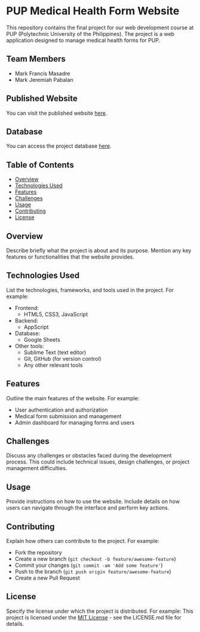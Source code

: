 # PUP Medical Health Form Website

This repository contains the final project for our web development course at PUP (Polytechnic University of the Philippines). The project is a web application designed to manage medical health forms for PUP.

## Team Members

- Mark Francis Masadre
- Mark Jeremiah Pabalan

## Published Website

You can visit the published website [here](https://shrimpeu.github.io/PUP-Medical-Health-Form-Website/).

## Database

You can access the project database [here](https://docs.google.com/spreadsheets/d/1S2U9CudRQxnTPCndodf_O0Ep4CXSgNCLd-7sQ5LjjtM/edit?usp=sharing).

## Table of Contents
- [Overview](#overview)
- [Technologies Used](#technologies-used)
- [Features](#features)
- [Challenges](#challenges)
- [Usage](#usage)
- [Contributing](#contributing)
- [License](#license)

## Overview

Describe briefly what the project is about and its purpose. Mention any key features or functionalities that the website provides.

## Technologies Used

List the technologies, frameworks, and tools used in the project. For example:
- Frontend:
  - HTML5, CSS3, JavaScript
- Backend:
  - AppScript
- Database:
  - Google Sheets
- Other tools:
  - Sublime Text (text editor) 
  - Git, GitHub (for version control)
  - Any other relevant tools

## Features

Outline the main features of the website. For example:
- User authentication and authorization
- Medical form submission and management
- Admin dashboard for managing forms and users

## Challenges

Discuss any challenges or obstacles faced during the development process. This could include technical issues, design challenges, or project management difficulties.

## Usage

Provide instructions on how to use the website. Include details on how users can navigate through the interface and perform key actions.

## Contributing

Explain how others can contribute to the project. For example:
- Fork the repository
- Create a new branch (`git checkout -b feature/awesome-feature`)
- Commit your changes (`git commit -am 'Add some feature'`)
- Push to the branch (`git push origin feature/awesome-feature`)
- Create a new Pull Request

## License

Specify the license under which the project is distributed. For example:
This project is licensed under the [MIT License](https://opensource.org/licenses/MIT) - see the LICENSE.md file for details.

